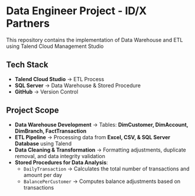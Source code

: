 # Data Engineer Project - ID/X Partners
This repository contains the implementation of Data Warehouse and ETL using Talend Cloud Management Studio

## Tech Stack
- **Talend Cloud Studio** → ETL Process  
- **SQL Server** → Data Warehouse & Stored Procedure  
- **GitHub** → Version Control

## Project Scope
- **Data Warehouse Development** → Tables: **DimCustomer, DimAccount, DimBranch, FactTransaction**  
- **ETL Pipeline** → Processing data from **Excel, CSV, & SQL Server Database** using Talend  
- **Data Cleaning & Transformation** → Formatting adjustments, duplicate removal, and data integrity validation  
- **Stored Procedures for Data Analysis**:  
   - `DailyTransaction` → Calculates the total number of transactions and amount per day  
   - `BalancePerCustomer` → Computes balance adjustments based on transactions
  
